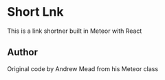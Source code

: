 # Short Lnk

This is a link shortner built in Meteor with React

## Author

Original code by Andrew Mead from his Meteor class